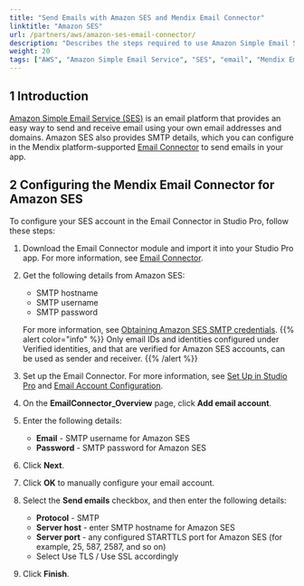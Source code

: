 ```yaml
---
title: "Send Emails with Amazon SES and Mendix Email Connector"
linktitle: "Amazon SES"
url: /partners/aws/amazon-ses-email-connector/
description: "Describes the steps required to use Amazon Simple Email Service (SES) with the Mendix Email Connector."
weight: 20
tags: ["AWS", "Amazon Simple Email Service", "SES", "email", "Mendix Email Connector"]
---
```


## 1 Introduction

[Amazon Simple Email Service (SES)](https://aws.amazon.com/ses/) is an email platform that provides an easy way to send and receive email using your own email addresses and domains. Amazon SES also provides SMTP details, which you can configure in the Mendix platform-supported [Email Connector](https://marketplace.mendix.com/link/component/120739) to send emails in your app.

## 2 Configuring the Mendix Email Connector for Amazon SES

To configure your SES account in the Email Connector in Studio Pro, follow these steps: 

1. Download the Email Connector module and import it into your Studio Pro app. For more information, see [Email Connector](/appstore/connectors/email-connector/). 
2. Get the following details from Amazon SES: 
    * SMTP hostname 
    * SMTP username 
    * SMTP password

    For more information, see [Obtaining Amazon SES SMTP credentials](https://docs.aws.amazon.com/ses/latest/dg/smtp-credentials.html).
{{% alert color="info" %}}
Only email IDs and identities configured under Verified identities, and that are verified for Amazon SES accounts, can be used as sender and receiver.
{{% /alert %}}
3. Set up the Email Connector. For more information, see [Set Up in Studio Pro](/appstore/connectors/email-connector/#setup) and [Email Account Configuration](/appstore/connectors/email-connector/#accountconfig).  
4. On the **EmailConnector_Overview** page, click **Add email account**. 
5. Enter the following details: 
    * **Email** - SMTP username for Amazon SES 
    * **Password** -  SMTP password for Amazon SES 
6. Click **Next**.
7. Click **OK** to manually configure your email account. 
8. Select the **Send emails** checkbox, and then enter the following details: 
    * **Protocol** - SMTP 
    * **Server host** - enter SMTP hostname for Amazon SES 
    * **Server port** - any configured STARTTLS port for Amazon SES (for example, 25, 587, 2587, and so on) 
    * Select Use TLS / Use SSL accordingly 
9. Click **Finish**. 
